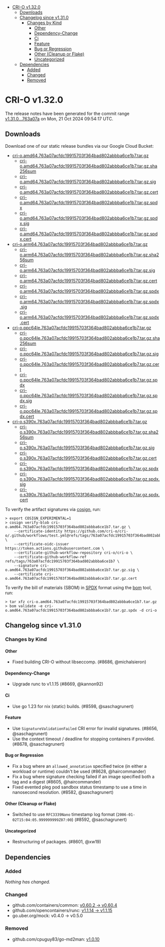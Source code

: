 - [CRI-O v1.32.0](#cri-o-v1320)
  - [Downloads](#downloads)
  - [Changelog since v1.31.0](#changelog-since-v1310)
    - [Changes by Kind](#changes-by-kind)
      - [Other](#other)
      - [Dependency-Change](#dependency-change)
      - [Ci](#ci)
      - [Feature](#feature)
      - [Bug or Regression](#bug-or-regression)
      - [Other (Cleanup or Flake)](#other-cleanup-or-flake)
      - [Uncategorized](#uncategorized)
  - [Dependencies](#dependencies)
    - [Added](#added)
    - [Changed](#changed)
    - [Removed](#removed)

# CRI-O v1.32.0

The release notes have been generated for the commit range
[v1.31.0...763a07a](https://github.com/cri-o/cri-o/compare/v1.31.0...v1.32.0) on Mon, 21 Oct 2024 09:54:17 UTC.

## Downloads

Download one of our static release bundles via our Google Cloud Bucket:

- [cri-o.amd64.763a07acfdc19915703f364bad802abbba6ce1b7.tar.gz](https://storage.googleapis.com/cri-o/artifacts/cri-o.amd64.763a07acfdc19915703f364bad802abbba6ce1b7.tar.gz)
  - [cri-o.amd64.763a07acfdc19915703f364bad802abbba6ce1b7.tar.gz.sha256sum](https://storage.googleapis.com/cri-o/artifacts/cri-o.amd64.763a07acfdc19915703f364bad802abbba6ce1b7.tar.gz.sha256sum)
  - [cri-o.amd64.763a07acfdc19915703f364bad802abbba6ce1b7.tar.gz.sig](https://storage.googleapis.com/cri-o/artifacts/cri-o.amd64.763a07acfdc19915703f364bad802abbba6ce1b7.tar.gz.sig)
  - [cri-o.amd64.763a07acfdc19915703f364bad802abbba6ce1b7.tar.gz.cert](https://storage.googleapis.com/cri-o/artifacts/cri-o.amd64.763a07acfdc19915703f364bad802abbba6ce1b7.tar.gz.cert)
  - [cri-o.amd64.763a07acfdc19915703f364bad802abbba6ce1b7.tar.gz.spdx](https://storage.googleapis.com/cri-o/artifacts/cri-o.amd64.763a07acfdc19915703f364bad802abbba6ce1b7.tar.gz.spdx)
  - [cri-o.amd64.763a07acfdc19915703f364bad802abbba6ce1b7.tar.gz.spdx.sig](https://storage.googleapis.com/cri-o/artifacts/cri-o.amd64.763a07acfdc19915703f364bad802abbba6ce1b7.tar.gz.spdx.sig)
  - [cri-o.amd64.763a07acfdc19915703f364bad802abbba6ce1b7.tar.gz.spdx.cert](https://storage.googleapis.com/cri-o/artifacts/cri-o.amd64.763a07acfdc19915703f364bad802abbba6ce1b7.tar.gz.spdx.cert)
- [cri-o.arm64.763a07acfdc19915703f364bad802abbba6ce1b7.tar.gz](https://storage.googleapis.com/cri-o/artifacts/cri-o.arm64.763a07acfdc19915703f364bad802abbba6ce1b7.tar.gz)
  - [cri-o.arm64.763a07acfdc19915703f364bad802abbba6ce1b7.tar.gz.sha256sum](https://storage.googleapis.com/cri-o/artifacts/cri-o.arm64.763a07acfdc19915703f364bad802abbba6ce1b7.tar.gz.sha256sum)
  - [cri-o.arm64.763a07acfdc19915703f364bad802abbba6ce1b7.tar.gz.sig](https://storage.googleapis.com/cri-o/artifacts/cri-o.arm64.763a07acfdc19915703f364bad802abbba6ce1b7.tar.gz.sig)
  - [cri-o.arm64.763a07acfdc19915703f364bad802abbba6ce1b7.tar.gz.cert](https://storage.googleapis.com/cri-o/artifacts/cri-o.arm64.763a07acfdc19915703f364bad802abbba6ce1b7.tar.gz.cert)
  - [cri-o.arm64.763a07acfdc19915703f364bad802abbba6ce1b7.tar.gz.spdx](https://storage.googleapis.com/cri-o/artifacts/cri-o.arm64.763a07acfdc19915703f364bad802abbba6ce1b7.tar.gz.spdx)
  - [cri-o.arm64.763a07acfdc19915703f364bad802abbba6ce1b7.tar.gz.spdx.sig](https://storage.googleapis.com/cri-o/artifacts/cri-o.arm64.763a07acfdc19915703f364bad802abbba6ce1b7.tar.gz.spdx.sig)
  - [cri-o.arm64.763a07acfdc19915703f364bad802abbba6ce1b7.tar.gz.spdx.cert](https://storage.googleapis.com/cri-o/artifacts/cri-o.arm64.763a07acfdc19915703f364bad802abbba6ce1b7.tar.gz.spdx.cert)
- [cri-o.ppc64le.763a07acfdc19915703f364bad802abbba6ce1b7.tar.gz](https://storage.googleapis.com/cri-o/artifacts/cri-o.ppc64le.763a07acfdc19915703f364bad802abbba6ce1b7.tar.gz)
  - [cri-o.ppc64le.763a07acfdc19915703f364bad802abbba6ce1b7.tar.gz.sha256sum](https://storage.googleapis.com/cri-o/artifacts/cri-o.ppc64le.763a07acfdc19915703f364bad802abbba6ce1b7.tar.gz.sha256sum)
  - [cri-o.ppc64le.763a07acfdc19915703f364bad802abbba6ce1b7.tar.gz.sig](https://storage.googleapis.com/cri-o/artifacts/cri-o.ppc64le.763a07acfdc19915703f364bad802abbba6ce1b7.tar.gz.sig)
  - [cri-o.ppc64le.763a07acfdc19915703f364bad802abbba6ce1b7.tar.gz.cert](https://storage.googleapis.com/cri-o/artifacts/cri-o.ppc64le.763a07acfdc19915703f364bad802abbba6ce1b7.tar.gz.cert)
  - [cri-o.ppc64le.763a07acfdc19915703f364bad802abbba6ce1b7.tar.gz.spdx](https://storage.googleapis.com/cri-o/artifacts/cri-o.ppc64le.763a07acfdc19915703f364bad802abbba6ce1b7.tar.gz.spdx)
  - [cri-o.ppc64le.763a07acfdc19915703f364bad802abbba6ce1b7.tar.gz.spdx.sig](https://storage.googleapis.com/cri-o/artifacts/cri-o.ppc64le.763a07acfdc19915703f364bad802abbba6ce1b7.tar.gz.spdx.sig)
  - [cri-o.ppc64le.763a07acfdc19915703f364bad802abbba6ce1b7.tar.gz.spdx.cert](https://storage.googleapis.com/cri-o/artifacts/cri-o.ppc64le.763a07acfdc19915703f364bad802abbba6ce1b7.tar.gz.spdx.cert)
- [cri-o.s390x.763a07acfdc19915703f364bad802abbba6ce1b7.tar.gz](https://storage.googleapis.com/cri-o/artifacts/cri-o.s390x.763a07acfdc19915703f364bad802abbba6ce1b7.tar.gz)
  - [cri-o.s390x.763a07acfdc19915703f364bad802abbba6ce1b7.tar.gz.sha256sum](https://storage.googleapis.com/cri-o/artifacts/cri-o.s390x.763a07acfdc19915703f364bad802abbba6ce1b7.tar.gz.sha256sum)
  - [cri-o.s390x.763a07acfdc19915703f364bad802abbba6ce1b7.tar.gz.sig](https://storage.googleapis.com/cri-o/artifacts/cri-o.s390x.763a07acfdc19915703f364bad802abbba6ce1b7.tar.gz.sig)
  - [cri-o.s390x.763a07acfdc19915703f364bad802abbba6ce1b7.tar.gz.cert](https://storage.googleapis.com/cri-o/artifacts/cri-o.s390x.763a07acfdc19915703f364bad802abbba6ce1b7.tar.gz.cert)
  - [cri-o.s390x.763a07acfdc19915703f364bad802abbba6ce1b7.tar.gz.spdx](https://storage.googleapis.com/cri-o/artifacts/cri-o.s390x.763a07acfdc19915703f364bad802abbba6ce1b7.tar.gz.spdx)
  - [cri-o.s390x.763a07acfdc19915703f364bad802abbba6ce1b7.tar.gz.spdx.sig](https://storage.googleapis.com/cri-o/artifacts/cri-o.s390x.763a07acfdc19915703f364bad802abbba6ce1b7.tar.gz.spdx.sig)
  - [cri-o.s390x.763a07acfdc19915703f364bad802abbba6ce1b7.tar.gz.spdx.cert](https://storage.googleapis.com/cri-o/artifacts/cri-o.s390x.763a07acfdc19915703f364bad802abbba6ce1b7.tar.gz.spdx.cert)

To verify the artifact signatures via [cosign](https://github.com/sigstore/cosign), run:

```console
> export COSIGN_EXPERIMENTAL=1
> cosign verify-blob cri-o.amd64.763a07acfdc19915703f364bad802abbba6ce1b7.tar.gz \
    --certificate-identity https://github.com/cri-o/cri-o/.github/workflows/test.yml@refs/tags/763a07acfdc19915703f364bad802abbba6ce1b7 \
    --certificate-oidc-issuer https://token.actions.githubusercontent.com \
    --certificate-github-workflow-repository cri-o/cri-o \
    --certificate-github-workflow-ref refs/tags/763a07acfdc19915703f364bad802abbba6ce1b7 \
    --signature cri-o.amd64.763a07acfdc19915703f364bad802abbba6ce1b7.tar.gz.sig \
    --certificate cri-o.amd64.763a07acfdc19915703f364bad802abbba6ce1b7.tar.gz.cert
```

To verify the bill of materials (SBOM) in [SPDX](https://spdx.org) format using the [bom](https://sigs.k8s.io/bom) tool, run:

```console
> tar xfz cri-o.amd64.763a07acfdc19915703f364bad802abbba6ce1b7.tar.gz
> bom validate -e cri-o.amd64.763a07acfdc19915703f364bad802abbba6ce1b7.tar.gz.spdx -d cri-o
```

## Changelog since v1.31.0

### Changes by Kind

#### Other
 - Fixed building CRI-O without libseccomp. (#8686, @michalsieron)

#### Dependency-Change
 - Upgrade runc to v1.1.15 (#8669, @kannon92)

#### Ci
 - Use go 1.23 for nix (static) builds. (#8598, @saschagrunert)

#### Feature
 - Use `SignatureValidationFailed` CRI error for invalid signatures. (#8656, @saschagrunert)
 - Use the context timeout / deadline for stopping containers if provided. (#8678, @saschagrunert)

#### Bug or Regression
 - Fix a bug where an `allowed_annotation` specified twice (in either a workload or runtime) couldn't be used (#8628, @haircommander)
 - Fix a bug where signature checking failed if an image specified both a tag and a digest (#8605, @haircommander)
 - Fixed evented pleg pod sandbox status timestamp to use a time in nanosecond resolution. (#8582, @saschagrunert)

#### Other (Cleanup or Flake)
 - Switched to use `RFC3339Nano` timestamp log format (`2006-01-02T15:04:05.999999999Z07:00`) (#8592, @saschagrunert)

#### Uncategorized
 - Restructuring of packages. (#8601, @xw19)

## Dependencies

### Added
_Nothing has changed._

### Changed
- github.com/containers/common: [v0.60.2 → v0.60.4](https://github.com/containers/common/compare/v0.60.2...v0.60.4)
- github.com/opencontainers/runc: [v1.1.14 → v1.1.15](https://github.com/opencontainers/runc/compare/v1.1.14...v1.1.15)
- go.uber.org/mock: v0.4.0 → v0.5.0

### Removed
- github.com/cpuguy83/go-md2man: [v1.0.10](https://github.com/cpuguy83/go-md2man/tree/v1.0.10)

